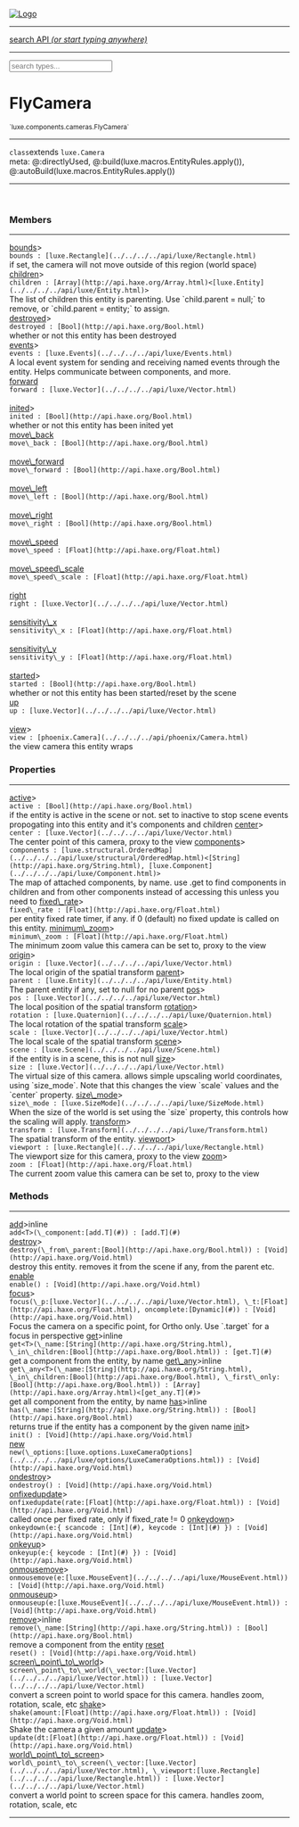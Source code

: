 
[![Logo](../../../../images/logo.png)](../../../../api/index.html)

<hr/>
<a href="#" id="search_bar" onclick="return;"><div> search API <em>(or start typing anywhere)</em> </div></a>
<hr/>

<script src="../../../../js/omnibar.js"> </script>
<link rel="stylesheet" type="text/css" href="../../../../css/omnibar.css" media="all">

<div id="omnibar"> <a href="#" onclick="return" id="omnibar_close"></a> <input id="omnibar_text" type="text" placeholder="search types..."></input></div>
<script  id="typelist" data-relpath="../../../../" data-types="Luxe,luxe.AppConfig,luxe.Audio,luxe.BitmapFontInfo,luxe.BytesInfo,luxe.Camera,luxe.Circle,luxe.Color,luxe.ColorHSL,luxe.ColorHSV,luxe.Component,luxe.Core,luxe.Cursor,luxe.Debug,luxe.DebugError,luxe.Draw,luxe.EmitHandler,luxe.Emitter,luxe.Entity,luxe.Events,luxe.Game,luxe.GamepadEvent,luxe.GamepadEventType,luxe.HandlerList,luxe.ID,luxe.IO,luxe.Input,luxe.InputEvent,luxe.InputType,luxe.InteractState,luxe.ItemInfo,luxe.JSONInfo,luxe.Key,luxe.KeyEvent,luxe.Log,luxe.Matrix,luxe.Mesh,luxe.ModState,luxe.MouseButton,luxe.MouseEvent,luxe.NineSlice,luxe.Objects,luxe.Parcel,luxe.ParcelChange,luxe.ParcelEvent,luxe.ParcelList,luxe.ParcelProgress,luxe.ParcelState,luxe.Particle,luxe.ParticleEmitter,luxe.ParticleEmitterInitData,luxe.ParticleSystem,luxe.Physics,luxe.PhysicsEngine,luxe.ProjectionType,luxe.Quaternion,luxe.Rectangle,luxe.ResourceEvent,luxe.ResourceState,luxe.ResourceStats,luxe.ResourceType,luxe.Resources,luxe.Scan,luxe.Scene,luxe.Screen,luxe.ShaderInfo,luxe.SizeMode,luxe.Sound,luxe.SoundInfo,luxe.Sprite,luxe.State,luxe.States,luxe.Tag,luxe.Text,luxe.TextAlign,luxe.TextEvent,luxe.TextEventType,luxe.TextInfo,luxe.TextureInfo,luxe.Timer,luxe.TouchEvent,luxe.Transform,luxe.Vec,luxe.Vector,luxe.Visual,luxe.WindowEvent,luxe.WindowEventData,luxe.WindowEventType,luxe._Emitter.EmitNode,luxe._Events.EventConnection,luxe._Events.EventObject,luxe._Input.MouseButton_Impl_,luxe._Log.LogError,luxe._NineSlice.Slice,luxe._Parcel.ParcelEvent_Impl_,luxe._Parcel.ParcelState_Impl_,luxe._Resources.ResourceEvent_Impl_,luxe._Resources.ResourceState_Impl_,luxe._Resources.ResourceType_Impl_,luxe.collision.Collision,luxe.collision.ShapeDrawer,luxe.collision.ShapeDrawerLuxe,luxe.collision.data.RayCollision,luxe.collision.data.RayCollisionHelper,luxe.collision.data.RayIntersection,luxe.collision.data.ShapeCollision,luxe.collision.sat.Common,luxe.collision.sat.SAT2D,luxe.collision.shapes.Circle,luxe.collision.shapes.Polygon,luxe.collision.shapes.Ray,luxe.collision.shapes.Shape,luxe.components.Components,luxe.components.cameras.FlyCamera,luxe.components.render.MeshComponent,luxe.components.sprite.SpriteAnimation,luxe.components.sprite.SpriteAnimationData,luxe.components.sprite.SpriteAnimationEventData,luxe.components.sprite.SpriteAnimationFrame,luxe.components.sprite.SpriteAnimationFrameEvent,luxe.components.sprite.SpriteAnimationFrameSource,luxe.components.sprite.SpriteAnimationType,luxe.debug.BatcherDebugView,luxe.debug.DebugInspectorOptions,luxe.debug.DebugView,luxe.debug.Inspector,luxe.debug.ProfilerDebugView,luxe.debug.RenderStats,luxe.debug.SceneDebugView,luxe.debug.StatsDebugView,luxe.debug.TraceDebugView,luxe.debug._ProfilerDebugView.ProfilerBar,luxe.debug._ProfilerDebugView.ProfilerValue,luxe.importers.bitmapfont.BitmapFontData,luxe.importers.bitmapfont.BitmapFontParser,luxe.importers.bitmapfont.Character,luxe.importers.obj.Data,luxe.importers.obj.Normal,luxe.importers.obj.Reader,luxe.importers.obj.UV,luxe.importers.obj.Vector,luxe.importers.obj.Vertex,luxe.importers.texturepacker.TexturePackerData,luxe.importers.texturepacker.TexturePackerFrame,luxe.importers.texturepacker.TexturePackerJSON,luxe.importers.texturepacker.TexturePackerJSONType,luxe.importers.texturepacker.TexturePackerMeta,luxe.importers.texturepacker.TexturePackerRect,luxe.importers.texturepacker.TexturePackerSize,luxe.importers.texturepacker.TexturePackerSpriteAnimation,luxe.importers.tiled.TiledLayer,luxe.importers.tiled.TiledMap,luxe.importers.tiled.TiledMapData,luxe.importers.tiled.TiledMapOptions,luxe.importers.tiled.TiledObject,luxe.importers.tiled.TiledObjectGroup,luxe.importers.tiled.TiledObjectType,luxe.importers.tiled.TiledPolyObject,luxe.importers.tiled.TiledPropertyTile,luxe.importers.tiled.TiledTile,luxe.importers.tiled.TiledTileset,luxe.importers.tiled.TiledUtil,luxe.macros.BuildVersion,luxe.macros.ComponentRules,luxe.macros.EntityRules,luxe.options.BatcherOptions,luxe.options.BitmapFontOptions,luxe.options.BytesResourceOptions,luxe.options.CameraOptions,luxe.options.CircleGeometryOptions,luxe.options.ColorOptions,luxe.options.ComponentOptions,luxe.options.DrawArcOptions,luxe.options.DrawBoxOptions,luxe.options.DrawCircleOptions,luxe.options.DrawLineOptions,luxe.options.DrawNgonOptions,luxe.options.DrawPlaneOptions,luxe.options.DrawRectangleOptions,luxe.options.DrawRingOptions,luxe.options.DrawTextureOptions,luxe.options.EntityOptions,luxe.options.GeometryOptions,luxe.options.JSONResourceOptions,luxe.options.LineGeometryOptions,luxe.options.LoadFontOptions,luxe.options.LoadShaderOptions,luxe.options.LoadTextureOptions,luxe.options.LuxeCameraOptions,luxe.options.MeshOptions,luxe.options.NineSliceOptions,luxe.options.ParcelOptions,luxe.options.ParcelProgressOptions,luxe.options.ParticleEmitterOptions,luxe.options.ParticleOptions,luxe.options.PlaneGeometryOptions,luxe.options.QuadGeometryOptions,luxe.options.RectangleGeometryOptions,luxe.options.RenderProperties,luxe.options.RenderTextureOptions,luxe.options.ResourceOptions,luxe.options.ShaderOptions,luxe.options.SpriteOptions,luxe.options.StateOptions,luxe.options.StatesOptions,luxe.options.TextOptions,luxe.options.TextResourceOptions,luxe.options.TextureOptions,luxe.options.TileLayerOptions,luxe.options.TileOptions,luxe.options.TilemapOptions,luxe.options.TilemapVisualOptions,luxe.options.TilesetOptions,luxe.options.TransformProperties,luxe.options.VisualOptions,luxe.options._DrawOptions.DrawOptions,luxe.resource.BytesResource,luxe.resource.JSONResource,luxe.resource.Resource,luxe.resource.TextResource,luxe.structural.BST,luxe.structural.BSTNode,luxe.structural.BSTTraverseMethod,luxe.structural.Bag,luxe.structural.BalancedBST,luxe.structural.BalancedBSTNode,luxe.structural.BalancedBSTTraverseMethod,luxe.structural.Heap,luxe.structural.OrderedMap,luxe.structural.OrderedMapIterator,luxe.structural.Pool,luxe.structural.Stack,luxe.structural.StackNode,luxe.structural._Bag.BagNode,luxe.structural._BalancedBST.NodeColor,luxe.tilemaps.Isometric,luxe.tilemaps.IsometricVisual,luxe.tilemaps.Ortho,luxe.tilemaps.OrthoVisual,luxe.tilemaps.Tile,luxe.tilemaps.TileArray,luxe.tilemaps.TileLayer,luxe.tilemaps.TileOffset,luxe.tilemaps.Tilemap,luxe.tilemaps.TilemapOrientation,luxe.tilemaps.TilemapVisual,luxe.tilemaps.TilemapVisualLayerGeometry,luxe.tilemaps.Tileset,luxe.tween.Actuate,luxe.tween.BezierPath,luxe.tween.ComponentPath,luxe.tween.IComponentPath,luxe.tween.LinearPath,luxe.tween.MotionPath,luxe.tween.ObjectHash,luxe.tween.RotationPath,luxe.tween._Actuate.TweenTimer,luxe.tween.actuators.GenericActuator,luxe.tween.actuators.IGenericActuator,luxe.tween.actuators.MethodActuator,luxe.tween.actuators.MotionPathActuator,luxe.tween.actuators.PropertyDetails,luxe.tween.actuators.PropertyPathDetails,luxe.tween.actuators.SimpleActuator,luxe.tween.easing.Back,luxe.tween.easing.BackEaseIn,luxe.tween.easing.BackEaseInOut,luxe.tween.easing.BackEaseOut,luxe.tween.easing.Bounce,luxe.tween.easing.BounceEaseIn,luxe.tween.easing.BounceEaseInOut,luxe.tween.easing.BounceEaseOut,luxe.tween.easing.Cubic,luxe.tween.easing.CubicEaseIn,luxe.tween.easing.CubicEaseInOut,luxe.tween.easing.CubicEaseOut,luxe.tween.easing.Elastic,luxe.tween.easing.ElasticEaseIn,luxe.tween.easing.ElasticEaseInOut,luxe.tween.easing.ElasticEaseOut,luxe.tween.easing.Expo,luxe.tween.easing.ExpoEaseIn,luxe.tween.easing.ExpoEaseInOut,luxe.tween.easing.ExpoEaseOut,luxe.tween.easing.IEasing,luxe.tween.easing.Linear,luxe.tween.easing.LinearEaseNone,luxe.tween.easing.Quad,luxe.tween.easing.QuadEaseIn,luxe.tween.easing.QuadEaseInOut,luxe.tween.easing.QuadEaseOut,luxe.tween.easing.Quart,luxe.tween.easing.QuartEaseIn,luxe.tween.easing.QuartEaseInOut,luxe.tween.easing.QuartEaseOut,luxe.tween.easing.Quint,luxe.tween.easing.QuintEaseIn,luxe.tween.easing.QuintEaseInOut,luxe.tween.easing.QuintEaseOut,luxe.tween.easing.Sine,luxe.tween.easing.SineEaseIn,luxe.tween.easing.SineEaseInOut,luxe.tween.easing.SineEaseOut,luxe.utils.GeometryUtils,luxe.utils.Maths,luxe.utils.Random,luxe.utils.Utils,luxe.utils.unifill.CodePoint,luxe.utils.unifill.CodePointIter,luxe.utils.unifill.Exception,luxe.utils.unifill.InternalEncoding,luxe.utils.unifill.InternalEncodingBackwardIter,luxe.utils.unifill.InternalEncodingIter,luxe.utils.unifill.Unicode,luxe.utils.unifill.Unifill,luxe.utils.unifill.Utf,luxe.utils.unifill.Utf16,luxe.utils.unifill.Utf32,luxe.utils.unifill.Utf8,luxe.utils.unifill.UtfIter,luxe.utils.unifill.UtfTools,luxe.utils.unifill._CodePoint.CodePoint_Impl_,luxe.utils.unifill._InternalEncoding.UtfX,luxe.utils.unifill._Utf16.StringU16,luxe.utils.unifill._Utf16.StringU16Buffer,luxe.utils.unifill._Utf16.StringU16Buffer_Impl_,luxe.utils.unifill._Utf16.StringU16_Impl_,luxe.utils.unifill._Utf16.Utf16Impl,luxe.utils.unifill._Utf8.StringU8,luxe.utils.unifill._Utf8.StringU8_Impl_,luxe.utils.unifill._Utf8.Utf8Impl,phoenix.BatchGroup,phoenix.BatchState,phoenix.Batcher,phoenix.BatcherKey,phoenix.BitmapFont,phoenix.BlendEquation,phoenix.BlendMode,phoenix.Camera,phoenix.Circle,phoenix.ClampType,phoenix.Color,phoenix.ColorHSL,phoenix.ColorHSV,phoenix.ComponentOrder,phoenix.DualQuaternion,phoenix.FOVType,phoenix.FilterType,phoenix.Matrix,phoenix.MatrixTransform,phoenix.PrimitiveType,phoenix.ProjectionType,phoenix.Quaternion,phoenix.Ray,phoenix.Rectangle,phoenix.RenderPass,phoenix.RenderPath,phoenix.RenderState,phoenix.RenderTexture,phoenix.Renderer,phoenix.RendererStats,phoenix.Shader,phoenix.Spatial,phoenix.TextAlign,phoenix.Texture,phoenix.TextureDataType,phoenix.TextureFormat,phoenix.TextureID,phoenix.TextureSubmitTarget,phoenix.TextureType,phoenix.Transform,phoenix.Uniform,phoenix.UniformType,phoenix.Vec,phoenix.Vector,phoenix._Batcher.BlendEquation_Impl_,phoenix._Batcher.BlendMode_Impl_,phoenix._Batcher.PrimitiveType_Impl_,phoenix._BitmapFont.TextAlign_Impl_,phoenix._Renderer.DefaultShader,phoenix._Renderer.DefaultShaders,phoenix._Shader.Location,phoenix._Shader.UniformType_Impl_,phoenix._Texture.ClampSlot,phoenix._Texture.ClampSlot_Impl_,phoenix._Texture.ClampType_Impl_,phoenix._Texture.FilterSlot,phoenix._Texture.FilterSlot_Impl_,phoenix._Texture.FilterType_Impl_,phoenix._Texture.TextureSubmitTarget_Impl_,phoenix._Texture.TextureType_Impl_,phoenix._Vector.ComponentOrder_Impl_,phoenix._Vector.Vec_Impl_,phoenix.geometry.ArcGeometry,phoenix.geometry.CircleGeometry,phoenix.geometry.CompositeGeometry,phoenix.geometry.EvTextGeometry,phoenix.geometry.Geometry,phoenix.geometry.GeometryKey,phoenix.geometry.GeometryState,phoenix.geometry.LineGeometry,phoenix.geometry.PackedQuad,phoenix.geometry.PackedQuadOptions,phoenix.geometry.PlaneGeometry,phoenix.geometry.QuadGeometry,phoenix.geometry.QuadPackGeometry,phoenix.geometry.RectangleGeometry,phoenix.geometry.RingGeometry,phoenix.geometry.TextGeometry,phoenix.geometry.TextGeometryOptions,phoenix.geometry.TextureCoord,phoenix.geometry.TextureCoordSet,phoenix.geometry.Vertex,phoenix.geometry._TextGeometry.EvTextGeometry_Impl_,phoenix.utils.Rendering"></script>


<h1>FlyCamera</h1>
<small>`luxe.components.cameras.FlyCamera`</small>



<hr/>

`class`extends <code><span>luxe.Camera</span></code><br/><span class="meta">
meta: @:directlyUsed, @:build(luxe.macros.EntityRules.apply()), @:autoBuild(luxe.macros.EntityRules.apply())</span>

<hr/>


&nbsp;
&nbsp;




<h3>Members</h3> <hr/><span class="member apipage">
                <a name="bounds"><a class="lift" href="#bounds">bounds</a></a><a data-tooltip="inherited from <a href='../../../../api/luxe/Camera.html#bounds'>luxe.Camera</a>" class="tooltip inherited">&gt;</a><div class="clear"></div>
                <code class="signature apipage">bounds : [luxe.Rectangle](../../../../api/luxe/Rectangle.html)</code><br/></span>
            <span class="small_desc_flat">if set, the camera will not move outside of this region (world space)</span><br/><span class="member apipage">
                <a name="children"><a class="lift" href="#children">children</a></a><a data-tooltip="inherited from <a href='../../../../api/luxe/Camera.html#children'>luxe.Camera</a>" class="tooltip inherited">&gt;</a><div class="clear"></div>
                <code class="signature apipage">children : [Array](http://api.haxe.org/Array.html)&lt;[luxe.Entity](../../../../api/luxe/Entity.html)&gt;</code><br/></span>
            <span class="small_desc_flat">The list of children this entity is parenting. Use `child.parent = null;` to remove, or `child.parent = entity;` to assign.</span><br/><span class="member apipage">
                <a name="destroyed"><a class="lift" href="#destroyed">destroyed</a></a><a data-tooltip="inherited from <a href='../../../../api/luxe/Camera.html#destroyed'>luxe.Camera</a>" class="tooltip inherited">&gt;</a><div class="clear"></div>
                <code class="signature apipage">destroyed : [Bool](http://api.haxe.org/Bool.html)</code><br/></span>
            <span class="small_desc_flat">whether or not this entity has been destroyed</span><br/><span class="member apipage">
                <a name="events"><a class="lift" href="#events">events</a></a><a data-tooltip="inherited from <a href='../../../../api/luxe/Camera.html#events'>luxe.Camera</a>" class="tooltip inherited">&gt;</a><div class="clear"></div>
                <code class="signature apipage">events : [luxe.Events](../../../../api/luxe/Events.html)</code><br/></span>
            <span class="small_desc_flat">A local event system for sending and receiving named events through the entity. Helps communicate between components, and more.</span><br/><span class="member apipage">
                <a name="forward"><a class="lift" href="#forward">forward</a></a><div class="clear"></div>
                <code class="signature apipage">forward : [luxe.Vector](../../../../api/luxe/Vector.html)</code><br/></span>
            <span class="small_desc_flat"></span><br/><span class="member apipage">
                <a name="inited"><a class="lift" href="#inited">inited</a></a><a data-tooltip="inherited from <a href='../../../../api/luxe/Camera.html#inited'>luxe.Camera</a>" class="tooltip inherited">&gt;</a><div class="clear"></div>
                <code class="signature apipage">inited : [Bool](http://api.haxe.org/Bool.html)</code><br/></span>
            <span class="small_desc_flat">whether or not this entity has been inited yet</span><br/><span class="member apipage">
                <a name="move_back"><a class="lift" href="#move_back">move\_back</a></a><div class="clear"></div>
                <code class="signature apipage">move\_back : [Bool](http://api.haxe.org/Bool.html)</code><br/></span>
            <span class="small_desc_flat"></span><br/><span class="member apipage">
                <a name="move_forward"><a class="lift" href="#move_forward">move\_forward</a></a><div class="clear"></div>
                <code class="signature apipage">move\_forward : [Bool](http://api.haxe.org/Bool.html)</code><br/></span>
            <span class="small_desc_flat"></span><br/><span class="member apipage">
                <a name="move_left"><a class="lift" href="#move_left">move\_left</a></a><div class="clear"></div>
                <code class="signature apipage">move\_left : [Bool](http://api.haxe.org/Bool.html)</code><br/></span>
            <span class="small_desc_flat"></span><br/><span class="member apipage">
                <a name="move_right"><a class="lift" href="#move_right">move\_right</a></a><div class="clear"></div>
                <code class="signature apipage">move\_right : [Bool](http://api.haxe.org/Bool.html)</code><br/></span>
            <span class="small_desc_flat"></span><br/><span class="member apipage">
                <a name="move_speed"><a class="lift" href="#move_speed">move\_speed</a></a><div class="clear"></div>
                <code class="signature apipage">move\_speed : [Float](http://api.haxe.org/Float.html)</code><br/></span>
            <span class="small_desc_flat"></span><br/><span class="member apipage">
                <a name="move_speed_scale"><a class="lift" href="#move_speed_scale">move\_speed\_scale</a></a><div class="clear"></div>
                <code class="signature apipage">move\_speed\_scale : [Float](http://api.haxe.org/Float.html)</code><br/></span>
            <span class="small_desc_flat"></span><br/><span class="member apipage">
                <a name="right"><a class="lift" href="#right">right</a></a><div class="clear"></div>
                <code class="signature apipage">right : [luxe.Vector](../../../../api/luxe/Vector.html)</code><br/></span>
            <span class="small_desc_flat"></span><br/><span class="member apipage">
                <a name="sensitivity_x"><a class="lift" href="#sensitivity_x">sensitivity\_x</a></a><div class="clear"></div>
                <code class="signature apipage">sensitivity\_x : [Float](http://api.haxe.org/Float.html)</code><br/></span>
            <span class="small_desc_flat"></span><br/><span class="member apipage">
                <a name="sensitivity_y"><a class="lift" href="#sensitivity_y">sensitivity\_y</a></a><div class="clear"></div>
                <code class="signature apipage">sensitivity\_y : [Float](http://api.haxe.org/Float.html)</code><br/></span>
            <span class="small_desc_flat"></span><br/><span class="member apipage">
                <a name="started"><a class="lift" href="#started">started</a></a><a data-tooltip="inherited from <a href='../../../../api/luxe/Camera.html#started'>luxe.Camera</a>" class="tooltip inherited">&gt;</a><div class="clear"></div>
                <code class="signature apipage">started : [Bool](http://api.haxe.org/Bool.html)</code><br/></span>
            <span class="small_desc_flat">whether or not this entity has been started/reset by the scene</span><br/><span class="member apipage">
                <a name="up"><a class="lift" href="#up">up</a></a><div class="clear"></div>
                <code class="signature apipage">up : [luxe.Vector](../../../../api/luxe/Vector.html)</code><br/></span>
            <span class="small_desc_flat"></span><br/><span class="member apipage">
                <a name="view"><a class="lift" href="#view">view</a></a><a data-tooltip="inherited from <a href='../../../../api/luxe/Camera.html#view'>luxe.Camera</a>" class="tooltip inherited">&gt;</a><div class="clear"></div>
                <code class="signature apipage">view : [phoenix.Camera](../../../../api/phoenix/Camera.html)</code><br/></span>
            <span class="small_desc_flat">the view camera this entity wraps</span><br/>

<h3>Properties</h3> <hr/><span class="member apipage">
                <a name="active"><a class="lift" href="#active">active</a></a><a data-tooltip="inherited from <a href='../../../../api/luxe/Camera.html#active'>luxe.Camera</a>" class="tooltip inherited">&gt;</a><div class="clear"></div>
                <code class="signature apipage">active : [Bool](http://api.haxe.org/Bool.html)</code><br/></span>
            <span class="small_desc_flat">if the entity is active in the scene or not. set to inactive to stop scene events propogating into this entity and it's components and children</span><span class="member apipage">
                <a name="center"><a class="lift" href="#center">center</a></a><a data-tooltip="inherited from <a href='../../../../api/luxe/Camera.html#center'>luxe.Camera</a>" class="tooltip inherited">&gt;</a><div class="clear"></div>
                <code class="signature apipage">center : [luxe.Vector](../../../../api/luxe/Vector.html)</code><br/></span>
            <span class="small_desc_flat">The center point of this camera, proxy to the view</span><span class="member apipage">
                <a name="components"><a class="lift" href="#components">components</a></a><a data-tooltip="inherited from <a href='../../../../api/luxe/Camera.html#components'>luxe.Camera</a>" class="tooltip inherited">&gt;</a><div class="clear"></div>
                <code class="signature apipage">components : [luxe.structural.OrderedMap](../../../../api/luxe/structural/OrderedMap.html)&lt;[String](http://api.haxe.org/String.html), [luxe.Component](../../../../api/luxe/Component.html)&gt;</code><br/></span>
            <span class="small_desc_flat">The map of attached components, by name. use .get to find components in children and from other components instead of accessing this unless you need to</span><span class="member apipage">
                <a name="fixed_rate"><a class="lift" href="#fixed_rate">fixed\_rate</a></a><a data-tooltip="inherited from <a href='../../../../api/luxe/Camera.html#fixed\_rate'>luxe.Camera</a>" class="tooltip inherited">&gt;</a><div class="clear"></div>
                <code class="signature apipage">fixed\_rate : [Float](http://api.haxe.org/Float.html)</code><br/></span>
            <span class="small_desc_flat">per entity fixed rate timer, if any. if 0 (default) no fixed update is called on this entity.</span><span class="member apipage">
                <a name="minimum_zoom"><a class="lift" href="#minimum_zoom">minimum\_zoom</a></a><a data-tooltip="inherited from <a href='../../../../api/luxe/Camera.html#minimum\_zoom'>luxe.Camera</a>" class="tooltip inherited">&gt;</a><div class="clear"></div>
                <code class="signature apipage">minimum\_zoom : [Float](http://api.haxe.org/Float.html)</code><br/></span>
            <span class="small_desc_flat">The minimum zoom value this camera can be set to, proxy to the view</span><span class="member apipage">
                <a name="origin"><a class="lift" href="#origin">origin</a></a><a data-tooltip="inherited from <a href='../../../../api/luxe/Camera.html#origin'>luxe.Camera</a>" class="tooltip inherited">&gt;</a><div class="clear"></div>
                <code class="signature apipage">origin : [luxe.Vector](../../../../api/luxe/Vector.html)</code><br/></span>
            <span class="small_desc_flat">The local origin of the spatial transform</span><span class="member apipage">
                <a name="parent"><a class="lift" href="#parent">parent</a></a><a data-tooltip="inherited from <a href='../../../../api/luxe/Camera.html#parent'>luxe.Camera</a>" class="tooltip inherited">&gt;</a><div class="clear"></div>
                <code class="signature apipage">parent : [luxe.Entity](../../../../api/luxe/Entity.html)</code><br/></span>
            <span class="small_desc_flat">The parent entity if any, set to null for no parent</span><span class="member apipage">
                <a name="pos"><a class="lift" href="#pos">pos</a></a><a data-tooltip="inherited from <a href='../../../../api/luxe/Camera.html#pos'>luxe.Camera</a>" class="tooltip inherited">&gt;</a><div class="clear"></div>
                <code class="signature apipage">pos : [luxe.Vector](../../../../api/luxe/Vector.html)</code><br/></span>
            <span class="small_desc_flat">The local position of the spatial transform</span><span class="member apipage">
                <a name="rotation"><a class="lift" href="#rotation">rotation</a></a><a data-tooltip="inherited from <a href='../../../../api/luxe/Camera.html#rotation'>luxe.Camera</a>" class="tooltip inherited">&gt;</a><div class="clear"></div>
                <code class="signature apipage">rotation : [luxe.Quaternion](../../../../api/luxe/Quaternion.html)</code><br/></span>
            <span class="small_desc_flat">The local rotation of the spatial transform</span><span class="member apipage">
                <a name="scale"><a class="lift" href="#scale">scale</a></a><a data-tooltip="inherited from <a href='../../../../api/luxe/Camera.html#scale'>luxe.Camera</a>" class="tooltip inherited">&gt;</a><div class="clear"></div>
                <code class="signature apipage">scale : [luxe.Vector](../../../../api/luxe/Vector.html)</code><br/></span>
            <span class="small_desc_flat">The local scale of the spatial transform</span><span class="member apipage">
                <a name="scene"><a class="lift" href="#scene">scene</a></a><a data-tooltip="inherited from <a href='../../../../api/luxe/Camera.html#scene'>luxe.Camera</a>" class="tooltip inherited">&gt;</a><div class="clear"></div>
                <code class="signature apipage">scene : [luxe.Scene](../../../../api/luxe/Scene.html)</code><br/></span>
            <span class="small_desc_flat">if the entity is in a scene, this is not null</span><span class="member apipage">
                <a name="size"><a class="lift" href="#size">size</a></a><a data-tooltip="inherited from <a href='../../../../api/luxe/Camera.html#size'>luxe.Camera</a>" class="tooltip inherited">&gt;</a><div class="clear"></div>
                <code class="signature apipage">size : [luxe.Vector](../../../../api/luxe/Vector.html)</code><br/></span>
            <span class="small_desc_flat">The virtual size of this camera. allows simple upscaling world coordinates, using `size_mode`. Note that this changes the view `scale` values and the `center` property.</span><span class="member apipage">
                <a name="size_mode"><a class="lift" href="#size_mode">size\_mode</a></a><a data-tooltip="inherited from <a href='../../../../api/luxe/Camera.html#size\_mode'>luxe.Camera</a>" class="tooltip inherited">&gt;</a><div class="clear"></div>
                <code class="signature apipage">size\_mode : [luxe.SizeMode](../../../../api/luxe/SizeMode.html)</code><br/></span>
            <span class="small_desc_flat">When the size of the world is set using the `size` property, this controls how the scaling will apply.</span><span class="member apipage">
                <a name="transform"><a class="lift" href="#transform">transform</a></a><a data-tooltip="inherited from <a href='../../../../api/luxe/Camera.html#transform'>luxe.Camera</a>" class="tooltip inherited">&gt;</a><div class="clear"></div>
                <code class="signature apipage">transform : [luxe.Transform](../../../../api/luxe/Transform.html)</code><br/></span>
            <span class="small_desc_flat">The spatial transform of the entity.</span><span class="member apipage">
                <a name="viewport"><a class="lift" href="#viewport">viewport</a></a><a data-tooltip="inherited from <a href='../../../../api/luxe/Camera.html#viewport'>luxe.Camera</a>" class="tooltip inherited">&gt;</a><div class="clear"></div>
                <code class="signature apipage">viewport : [luxe.Rectangle](../../../../api/luxe/Rectangle.html)</code><br/></span>
            <span class="small_desc_flat">The viewport size for this camera, proxy to the view</span><span class="member apipage">
                <a name="zoom"><a class="lift" href="#zoom">zoom</a></a><a data-tooltip="inherited from <a href='../../../../api/luxe/Camera.html#zoom'>luxe.Camera</a>" class="tooltip inherited">&gt;</a><div class="clear"></div>
                <code class="signature apipage">zoom : [Float](http://api.haxe.org/Float.html)</code><br/></span>
            <span class="small_desc_flat">The current zoom value this camera can be set to, proxy to the view</span>

<h3>Methods</h3> <hr/><span class="method apipage">
            <a name="add"><a class="lift" href="#add">add</a></a><a data-tooltip="inherited from <a href='../../../../api/luxe/Camera.html#add'>luxe.Camera</a>" class="tooltip inherited">&gt;</a><span class="inline-block static">inline</span><div class="clear"></div>
            <code class="signature apipage">add&lt;T&gt;(\_component:[add.T](#)<span></span>) : [add.T](#)</code><br/><span class="small_desc_flat"></span>


</span>
<span class="method apipage">
            <a name="destroy"><a class="lift" href="#destroy">destroy</a></a><a data-tooltip="inherited from <a href='../../../../api/luxe/Camera.html#destroy'>luxe.Camera</a>" class="tooltip inherited">&gt;</a><div class="clear"></div>
            <code class="signature apipage">destroy(\_from\_parent:[Bool](http://api.haxe.org/Bool.html)<span></span>) : [Void](http://api.haxe.org/Void.html)</code><br/><span class="small_desc_flat">destroy this entity. removes it from the scene if any, from the parent etc.</span>


</span>
<span class="method apipage">
            <a name="enable"><a class="lift" href="#enable">enable</a></a><div class="clear"></div>
            <code class="signature apipage">enable() : [Void](http://api.haxe.org/Void.html)</code><br/><span class="small_desc_flat"></span>


</span>
<span class="method apipage">
            <a name="focus"><a class="lift" href="#focus">focus</a></a><a data-tooltip="inherited from <a href='../../../../api/luxe/Camera.html#focus'>luxe.Camera</a>" class="tooltip inherited">&gt;</a><div class="clear"></div>
            <code class="signature apipage">focus(\_p:[luxe.Vector](../../../../api/luxe/Vector.html)<span></span>, \_t:[Float](http://api.haxe.org/Float.html)<span></span>, oncomplete:[Dynamic](#)<span></span>) : [Void](http://api.haxe.org/Void.html)</code><br/><span class="small_desc_flat">Focus the camera on a specific point, for Ortho only.
        Use `.target` for a focus in perspective</span>


</span>
<span class="method apipage">
            <a name="get"><a class="lift" href="#get">get</a></a><a data-tooltip="inherited from <a href='../../../../api/luxe/Camera.html#get'>luxe.Camera</a>" class="tooltip inherited">&gt;</a><span class="inline-block static">inline</span><div class="clear"></div>
            <code class="signature apipage">get&lt;T&gt;(\_name:[String](http://api.haxe.org/String.html)<span></span>, \_in\_children:[Bool](http://api.haxe.org/Bool.html)<span></span>) : [get.T](#)</code><br/><span class="small_desc_flat">get a component from the entity, by name</span>


</span>
<span class="method apipage">
            <a name="get_any"><a class="lift" href="#get_any">get\_any</a></a><a data-tooltip="inherited from <a href='../../../../api/luxe/Camera.html#get\_any'>luxe.Camera</a>" class="tooltip inherited">&gt;</a><span class="inline-block static">inline</span><div class="clear"></div>
            <code class="signature apipage">get\_any&lt;T&gt;(\_name:[String](http://api.haxe.org/String.html)<span></span>, \_in\_children:[Bool](http://api.haxe.org/Bool.html)<span></span>, \_first\_only:[Bool](http://api.haxe.org/Bool.html)<span></span>) : [Array](http://api.haxe.org/Array.html)&lt;[get_any.T](#)&gt;</code><br/><span class="small_desc_flat">get all component from the entity, by name</span>


</span>
<span class="method apipage">
            <a name="has"><a class="lift" href="#has">has</a></a><a data-tooltip="inherited from <a href='../../../../api/luxe/Camera.html#has'>luxe.Camera</a>" class="tooltip inherited">&gt;</a><span class="inline-block static">inline</span><div class="clear"></div>
            <code class="signature apipage">has(\_name:[String](http://api.haxe.org/String.html)<span></span>) : [Bool](http://api.haxe.org/Bool.html)</code><br/><span class="small_desc_flat">returns true if the entity has a component by the given name</span>


</span>
<span class="method apipage">
            <a name="init"><a class="lift" href="#init">init</a></a><a data-tooltip="inherited from <a href='../../../../api/luxe/Camera.html#init'>luxe.Camera</a>" class="tooltip inherited">&gt;</a><div class="clear"></div>
            <code class="signature apipage">init() : [Void](http://api.haxe.org/Void.html)</code><br/><span class="small_desc_flat"></span>


</span>
<span class="method apipage">
            <a name="new"><a class="lift" href="#new">new</a></a><div class="clear"></div>
            <code class="signature apipage">new(\_options:[luxe.options.LuxeCameraOptions](../../../../api/luxe/options/LuxeCameraOptions.html)<span></span>) : [Void](http://api.haxe.org/Void.html)</code><br/><span class="small_desc_flat"></span>


</span>
<span class="method apipage">
            <a name="ondestroy"><a class="lift" href="#ondestroy">ondestroy</a></a><a data-tooltip="inherited from <a href='../../../../api/luxe/Camera.html#ondestroy'>luxe.Camera</a>" class="tooltip inherited">&gt;</a><div class="clear"></div>
            <code class="signature apipage">ondestroy() : [Void](http://api.haxe.org/Void.html)</code><br/><span class="small_desc_flat"></span>


</span>
<span class="method apipage">
            <a name="onfixedupdate"><a class="lift" href="#onfixedupdate">onfixedupdate</a></a><a data-tooltip="inherited from <a href='../../../../api/luxe/Camera.html#onfixedupdate'>luxe.Camera</a>" class="tooltip inherited">&gt;</a><div class="clear"></div>
            <code class="signature apipage">onfixedupdate(rate:[Float](http://api.haxe.org/Float.html)<span></span>) : [Void](http://api.haxe.org/Void.html)</code><br/><span class="small_desc_flat">called once per fixed rate, only if fixed_rate != 0</span>


</span>
<span class="method apipage">
            <a name="onkeydown"><a class="lift" href="#onkeydown">onkeydown</a></a><a data-tooltip="inherited from <a href='../../../../api/luxe/Camera.html#onkeydown'>luxe.Camera</a>" class="tooltip inherited">&gt;</a><div class="clear"></div>
            <code class="signature apipage">onkeydown(e:{ scancode : [Int](#), keycode : [Int](#) }<span></span>) : [Void](http://api.haxe.org/Void.html)</code><br/><span class="small_desc_flat"></span>


</span>
<span class="method apipage">
            <a name="onkeyup"><a class="lift" href="#onkeyup">onkeyup</a></a><a data-tooltip="inherited from <a href='../../../../api/luxe/Camera.html#onkeyup'>luxe.Camera</a>" class="tooltip inherited">&gt;</a><div class="clear"></div>
            <code class="signature apipage">onkeyup(e:{ keycode : [Int](#) }<span></span>) : [Void](http://api.haxe.org/Void.html)</code><br/><span class="small_desc_flat"></span>


</span>
<span class="method apipage">
            <a name="onmousemove"><a class="lift" href="#onmousemove">onmousemove</a></a><a data-tooltip="inherited from <a href='../../../../api/luxe/Camera.html#onmousemove'>luxe.Camera</a>" class="tooltip inherited">&gt;</a><div class="clear"></div>
            <code class="signature apipage">onmousemove(e:[luxe.MouseEvent](../../../../api/luxe/MouseEvent.html)<span></span>) : [Void](http://api.haxe.org/Void.html)</code><br/><span class="small_desc_flat"></span>


</span>
<span class="method apipage">
            <a name="onmouseup"><a class="lift" href="#onmouseup">onmouseup</a></a><a data-tooltip="inherited from <a href='../../../../api/luxe/Camera.html#onmouseup'>luxe.Camera</a>" class="tooltip inherited">&gt;</a><div class="clear"></div>
            <code class="signature apipage">onmouseup(e:[luxe.MouseEvent](../../../../api/luxe/MouseEvent.html)<span></span>) : [Void](http://api.haxe.org/Void.html)</code><br/><span class="small_desc_flat"></span>


</span>
<span class="method apipage">
            <a name="remove"><a class="lift" href="#remove">remove</a></a><a data-tooltip="inherited from <a href='../../../../api/luxe/Camera.html#remove'>luxe.Camera</a>" class="tooltip inherited">&gt;</a><span class="inline-block static">inline</span><div class="clear"></div>
            <code class="signature apipage">remove(\_name:[String](http://api.haxe.org/String.html)<span></span>) : [Bool](http://api.haxe.org/Bool.html)</code><br/><span class="small_desc_flat">remove a component from the entity</span>


</span>
<span class="method apipage">
            <a name="reset"><a class="lift" href="#reset">reset</a></a><div class="clear"></div>
            <code class="signature apipage">reset() : [Void](http://api.haxe.org/Void.html)</code><br/><span class="small_desc_flat"></span>


</span>
<span class="method apipage">
            <a name="screen_point_to_world"><a class="lift" href="#screen_point_to_world">screen\_point\_to\_world</a></a><a data-tooltip="inherited from <a href='../../../../api/luxe/Camera.html#screen\_point\_to\_world'>luxe.Camera</a>" class="tooltip inherited">&gt;</a><div class="clear"></div>
            <code class="signature apipage">screen\_point\_to\_world(\_vector:[luxe.Vector](../../../../api/luxe/Vector.html)<span></span>) : [luxe.Vector](../../../../api/luxe/Vector.html)</code><br/><span class="small_desc_flat">convert a screen point to world space for this camera. handles zoom, rotation, scale, etc</span>


</span>
<span class="method apipage">
            <a name="shake"><a class="lift" href="#shake">shake</a></a><a data-tooltip="inherited from <a href='../../../../api/luxe/Camera.html#shake'>luxe.Camera</a>" class="tooltip inherited">&gt;</a><div class="clear"></div>
            <code class="signature apipage">shake(amount:[Float](http://api.haxe.org/Float.html)<span></span>) : [Void](http://api.haxe.org/Void.html)</code><br/><span class="small_desc_flat">Shake the camera a given amount</span>


</span>
<span class="method apipage">
            <a name="update"><a class="lift" href="#update">update</a></a><a data-tooltip="inherited from <a href='../../../../api/luxe/Camera.html#update'>luxe.Camera</a>" class="tooltip inherited">&gt;</a><div class="clear"></div>
            <code class="signature apipage">update(dt:[Float](http://api.haxe.org/Float.html)<span></span>) : [Void](http://api.haxe.org/Void.html)</code><br/><span class="small_desc_flat"></span>


</span>
<span class="method apipage">
            <a name="world_point_to_screen"><a class="lift" href="#world_point_to_screen">world\_point\_to\_screen</a></a><a data-tooltip="inherited from <a href='../../../../api/luxe/Camera.html#world\_point\_to\_screen'>luxe.Camera</a>" class="tooltip inherited">&gt;</a><div class="clear"></div>
            <code class="signature apipage">world\_point\_to\_screen(\_vector:[luxe.Vector](../../../../api/luxe/Vector.html)<span></span>, \_viewport:[luxe.Rectangle](../../../../api/luxe/Rectangle.html)<span></span>) : [luxe.Vector](../../../../api/luxe/Vector.html)</code><br/><span class="small_desc_flat">convert a world point to screen space for this camera. handles zoom, rotation, scale, etc</span>


</span>



<hr/>

&nbsp;
&nbsp;
&nbsp;
&nbsp;